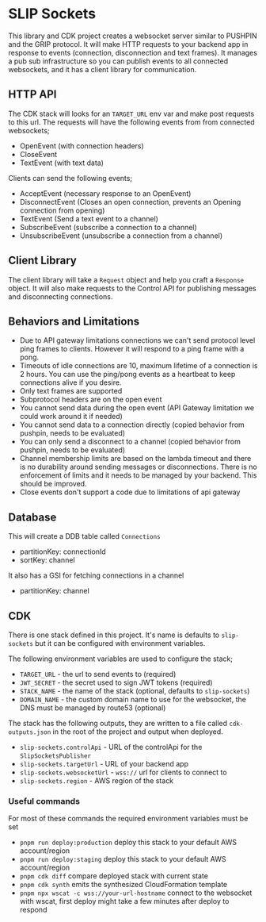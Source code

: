 # SLIP Sockets

This library and CDK project creates a websocket server similar to PUSHPIN and the GRIP protocol. It will make HTTP requests to your backend app in response to events (connection, disconnection and text frames). It manages a pub sub infrastructure so you can publish events to all connected websockets, and it has a client library for communication.

## HTTP API

The CDK stack will looks for an `TARGET_URL` env var and make post requests to this url. The requests will have the following events from from connected websockets;

- OpenEvent (with connection headers)
- CloseEvent
- TextEvent (with text data)

Clients can send the following events;

- AcceptEvent (necessary response to an OpenEvent)
- DisconnectEvent (Closes an open connection, prevents an Opening connection from opening)
- TextEvent (Send a text event to a channel)
- SubscribeEvent (subscribe a connection to a channel)
- UnsubscribeEvent (unsubscribe a connection from a channel)

## Client Library

The client library will take a `Request` object and help you craft a `Response` object. It will also make requests to the Control API for publishing messages and disconnecting connections.

## Behaviors and Limitations

- Due to API gateway limitations connections we can't send protocol level ping frames to clients. However it will respond to a ping frame with a pong.
- Timeouts of idle connections are 10, maximum lifetime of a connection is 2 hours. You can use the ping/pong events as a heartbeat to keep connections alive if you desire.
- Only text frames are supported
- Subprotocol headers are on the open event
- You cannot send data during the open event (API Gateway limitation we could work around it if needed)
- You cannot send data to a connection directly (copied behavior from pushpin, needs to be evaluated)
- You can only send a disconnect to a channel (copied behavior from pushpin, needs to be evaluated)
- Channel membership limits are based on the lambda timeout and there is no durability around sending messages or disconnections. There is no enforcement of limits and it needs to be managed by your backend. This should be improved.
- Close events don't support a code due to limitations of api gateway

## Database

This will create a DDB table called `Connections`

- partitionKey: connectionId
- sortKey: channel

It also has a GSI for fetching connections in a channel

- partitionKey: channel

## CDK

There is one stack defined in this project. It's name is defaults to `slip-sockets` but it can be configured with environment variables.

The following environment variables are used to configure the stack;

- `TARGET_URL` - the url to send events to (required)
- `JWT_SECRET` - the secret used to sign JWT tokens (required)
- `STACK_NAME` - the name of the stack (optional, defaults to `slip-sockets`)
- `DOMAIN_NAME` - the custom domain name to use for the websocket, the DNS must be managed by route53 (optional)

The stack has the following outputs, they are written to a file called `cdk-outputs.json` in the root of the project and output when deployed.

- `slip-sockets.controlApi` - URL of the controlApi for the `SlipSocketsPublisher`
- `slip-sockets.targetUrl` - URL of your backend app
- `slip-sockets.websocketUrl` - `wss://` url for clients to connect to
- `slip-sockets.region` - AWS region of the stack

### Useful commands

For most of these commands the required environment variables must be set

- `pnpm run deploy:production`   deploy this stack to your default AWS account/region
- `pnpm run deploy:staging`      deploy this stack to your default AWS account/region
- `pnpm cdk diff`                compare deployed stack with current state
- `pnpm cdk synth`               emits the synthesized CloudFormation template
- `pnpm npx wscat -c wss://your-url-hostname` connect to the websocket with wscat, first deploy might take a few minutes after deploy to respond
